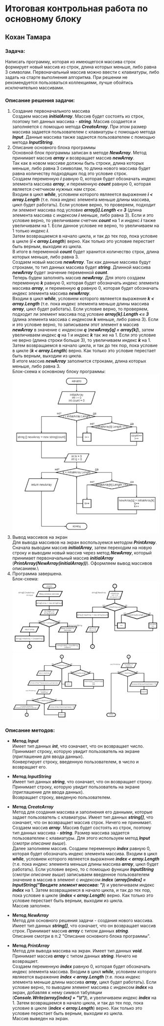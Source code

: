# Итоговая контрольная работа по основному блоку
## Кохан Тамара
### Задача:
Написать программу, которая из имеющегося массива строк формирует новый массив из строк, длина которых меньше, либо равна 3 символам. Первоначальный массив можно ввести с клавиатуры, либо задать на старте выполнения алгоритма. При решении не рекомендуется пользоваться коллекциями, лучше обойтись исключительно массивами.
### Описание решения задачи:
1. Создание первоначального массива\
Создаем массив ***initialArray***. Массив будет состоять из строк, поэтому тип данных массива - ***string***. Массив создается и заполняется с помощью метода ***CreateArray***. При этом размер массива задается пользователем с клавиатуры с помощью метода ***Input***. Данные массива также задаются пользователем с помощью метода ***InputString***.
2. Описание основного блока программы\
Основной блок программы записан в методе ***NewArray***. Метод принимает массив ***array*** и возвращает массив ***newArray***.\
Так как в новом массиве должны быть строки, длина которых меньше, либо равна 3 символам, то длина нового массива будет равна количеству подходящих 
под это условие строк.\
Создаем переменную ***i*** равную 0, которая будет обозначать индекс элемента массива ***array***, и переменную ***count*** равную 0, которая является счетчиком нужных нам строк.\
Входим в цикл ***while***, условием которого являеется выражение ***i < array.Length*** (т.е. пока индекс элемента меньше длины массива, цикл будет работать). Если условие верно, то проверяем, подходит ли элемент массива под условие ***array[i].Length <= 3*** (длина элемента массива с индексом ***i*** меньше, либо равна 3). Если и это условие верно, то увеличиваем счетчик ***count*** на 1 и индекс ***i*** также увеличиваем на 1. Если данное условие не верно, то увеличиваем на 1 только индекс ***i***.\
Затем возвращаемся в начало цикла, и так до тех пор, пока условие в цикле (***i < array.Length***) верно. Как только это условие перестает быть верным, выходим из цикла.\
В итоге в переменной ***count*** будет хранится количество строк, длина которых 
меньше, либо равна 3.\
Создаем новый массив ***newArray***. Так как данные массива будут строками, то тип данных массива будет ***string***. Длинной массива ***newArray*** будет значение переменной ***count***.\
Теперь будем заполнять массив ***newArray***. Для этого создаем переменную ***k*** равную 0, 
которая будет обозначать индекс элемента массива ***array***, и переменную ***q*** равную 0, которая будет обозначать индекс элемента массива ***newArray***.\
Входим в цикл ***while***, условием которого являеется выражение ***k < array.Length*** (т.е. пока индекс элемента меньше длины массива ***array***, цикл будет работать). Если условие верно, то проверяем, подходит ли элемент массива 
под условие ***array[k].Length <= 3*** (длина элемента массива с индексом ***k*** меньше, 
либо равна 3). Если и это условие верно, то записываем этот элемент в массив ***newArray*** в значение c индексом ***q*** (***newArray[q] = array[k]***), затем увеличиваем индекс ***q*** на 1 и индекс ***k*** так же на 1. Если это условие не верно (длина строки больше 3), то увеличиваем индекс ***k*** на 1.\
Затем возвращаемся в начало цикла, и так до тех пор, пока условие в цикле (***k < array.Length***) верно. Как только это условие перестает быть верным, выходим из цикла.\
В итоге массив ***newArray*** заполнится строками, длина которых меньше, либо равна 3.\
Блок-схема к основному блоку программы:\
![Блок-схема к основному блоку программы](main_part_diagram.png)
3. Вывод массивов на экран\
Для вывода массивов на экран воспользуемся методом ***PrintArray***. Сначала выводим массив ***initialArray***, затем переходим на новую строку и выводим новый массив через метод ***NewArray***, который принимает первоначальный массив ***initialArray*** (***PrintArray(NewArray(initialArray))***). Оформляем вывод массивов описанием.\
4. Программа завершена.\
Блок-схема:\
![Блок-схема часть 1](complete_diagram1.png)
![Блок-схема часть 2](complete_diagram2.png)
### Описание методов:
- **Метод** ***Input***\
Имеет тип данных ***int***, что означает, что он возвращает число. Принимает строку, которую увидит пользователь на экране (приглашение для ввода данных).\
Конвертирует строку, введенную пользователем, в число и возвращает его.

- **Метод** ***InputString***\
Имеет тип данных ***string***, что означает, что он возвращает строку. Принимает строку, которую увидит пользователь на экране (приглашение для ввода данных).\
Возвращает строку, введеную пользователем.

- **Метод** ***CreateArray***\
Метод для создания массива и заполнения его данными, которые задает пользователь с клавиатуры. Имеет тип данных ***string[]***, что означает, что он возвращает массив строк. Ничего не принимает.\
Создаем массив ***array***. Массив будет состоять из строк, поэтому тип данных массива - ***string***. Размер массива задается пользователем с клавиатуры. Для этого используем метод ***Input*** (*смотри описание выше*).\
Далее заполняем массив. Создаем переменную ***index*** равную 0, которая будет обозначать индекс элемента массива. Входим в цикл ***while***, условием которого являеется выражение ***index < array.Length*** (т.е. пока индекс элемента меньше длины массива ***array***, 
цикл будет работать). Если условие верно, то с помощью функции ***InputString*** (*смотри описание выше*) записываем введенное пользователем значение в массив в элемент с индексом ***index*** (***array[index] = InputString("Введите элемент массива: ")***) и увеличиваем индекс ***index*** на 1. Затем возвращаемся в начало цикла, и так до тех 
пор, пока условие в цикле (***index < array.Length***) верно. Как только это условие 
перестает быть верным, выходим из цикла.\
Массив заполнен.

- **Метод** ***NewArray***\
Метод для основного решения задачи - создания нового массива. Имеет тип данных ***string[]***, что означает, что он возвращает массив строк. Принимает массив ***array*** с типом данных ***string***.\
Описание смотри в п.2 "Описание основного блока программы".

- **Метод** ***PrintArray***\
Метод для вывода массива на экран. Имеет тип данных ***void***. Принимает массив ***array*** с типом данных ***string***. Ничего не возвращает.\
Создаем переменную ***index*** равную 0, которая будет обозначать индекс элемента массива. Входим в цикл ***while***, условием которого являеется выражение ***index < array.Length*** (т.е. пока индекс элемента меньше длины массива ***array***, 
цикл будет работать). Если условие верно, то выводим элемент массива с индексом 
***index*** на экран, добавляя к нему символ табуляции (***Console.Write(array[index] + 
"\t")***), и увеличиваем индекс ***index*** на 1. Затем возвращаемся в начало цикла, и так до тех пор, пока условие в цикле (***index < array.Length***) верно. Как только это условие перестает быть верным, выходим из цикла.\
Массив выведен на экран.
